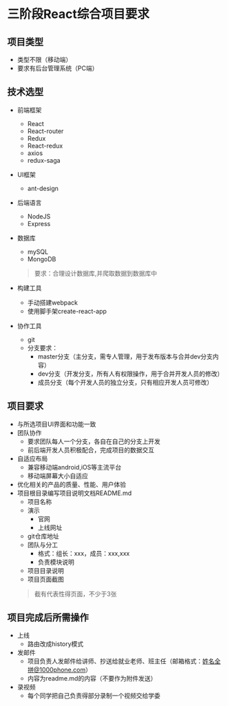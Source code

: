# 三阶段React综合项目要求

## 项目类型

* 类型不限（移动端）
* 要求有后台管理系统（PC端）

## 技术选型

* 前端框架
    * React
    * React-router
    * Redux
    * React-redux
    * axios
    * redux-saga

* UI框架
    * ant-design

* 后端语言
    * NodeJS
    * Express

* 数据库
    * mySQL
    * MongoDB

    >要求：合理设计数据库,并爬取数据到数据库中

* 构建工具
    * 手动搭建webpack
    * 使用脚手架create-react-app

* 协作工具
    * git
    * 分支要求：
        * master分支（主分支，需专人管理，用于发布版本与合并dev分支内容）
        * dev分支（开发分支，所有人有权限操作，用于合并开发人员的修改）
        * 成员分支（每个开发人员的独立分支，只有相应开发人员可修改）


## 项目要求

* 与所选项目UI界面和功能一致
* 团队协作
    * 要求团队每人一个分支，各自在自己的分支上开发
    * 前后端开发人员积极配合，完成项目的数据交互
* 自适应布局
    * 兼容移动端android,iOS等主流平台
    * 移动端屏幕大小自适应
* 优化相关的产品的质量、性能、用户体验
* 项目根目录编写项目说明文档README.md
    * 项目名称
    * 演示
        * 官网
        * 上线网址
    * git仓库地址
    * 团队与分工
        * 格式：组长：xxx，成员：xxx,xxx
        * 负责模块说明
    * 项目目录说明
    * 项目页面截图
    >截有代表性得页面，不少于3张

## 项目完成后所需操作
* 上线
    * 路由改成history模式
* 发邮件
    * 项目负责人发邮件给讲师、抄送给就业老师、班主任（邮箱格式：姓名全拼@1000phone.com）
    * 内容为readme.md的内容（不要作为附件发送）
* 录视频
    * 每个同学把自己负责得部分录制一个视频交给学委

